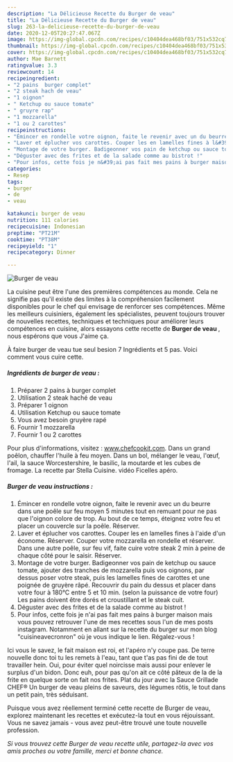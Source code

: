 ```yaml
---
description: "La Délicieuse Recette du Burger de veau"
title: "La Délicieuse Recette du Burger de veau"
slug: 263-la-delicieuse-recette-du-burger-de-veau
date: 2020-12-05T20:27:47.067Z
image: https://img-global.cpcdn.com/recipes/c10404dea468bf03/751x532cq70/burger-de-veau-photo-principale-de-la-recette.jpg
thumbnail: https://img-global.cpcdn.com/recipes/c10404dea468bf03/751x532cq70/burger-de-veau-photo-principale-de-la-recette.jpg
cover: https://img-global.cpcdn.com/recipes/c10404dea468bf03/751x532cq70/burger-de-veau-photo-principale-de-la-recette.jpg
author: Mae Barnett
ratingvalue: 3.3
reviewcount: 14
recipeingredient:
- "2 pains  burger complet"
- "2 steak hach de veau"
- "1 oignon"
- " Ketchup ou sauce tomate"
- " gruyre rap"
- "1 mozzarella"
- "1 ou 2 carottes"
recipeinstructions:
- "Émincer en rondelle votre oignon, faite le revenir avec un du beurre dans une poêle sur feu moyen 5 minutes tout en remuant pour ne pas que l&#39;oignon colore de trop. Au bout de ce temps, éteignez votre feu et placer un couvercle sur la poêle. Réserver."
- "Laver et éplucher vos carottes. Couper les en lamelles fines à l&#39;aide d&#39;un économe. Réserver. Couper votre mozzarella en rondelle et réserver. Dans une autre poêle, sur feu vif, faite cuire votre steak 2 min à peine de chaque côté pour le saisir. Réserver."
- "Montage de votre burger. Badigeonner vos pain de ketchup ou sauce tomate, ajouter des tranches de mozzarella puis vos oignons, par dessus poser votre steak, puis les lamelles fines de carottes et une poignée de gruyère râpé. Recouvrir du pain du dessus et placer dans votre four à 180°C entre 5 et 10 min. (selon la puissance de votre four) Les pains doivent être dorés et croustillant et le steak cuit."
- "Déguster avec des frites et de la salade comme au bistrot !"
- "Pour infos, cette fois je n&#39;ai pas fait mes pains à burger maison mais vous pouvez retrouver l&#39;une de mes recettes sous l&#39;un de mes posts instagram. Notamment en allant sur la recette du burger sur mon blog &#34;cuisineavecronron&#34; où je vous indique le lien. Régalez-vous !"
categories:
- Resep
tags:
- burger
- de
- veau

katakunci: burger de veau 
nutrition: 111 calories
recipecuisine: Indonesian
preptime: "PT21M"
cooktime: "PT38M"
recipeyield: "1"
recipecategory: Dinner

---
```



![Burger de veau](https://img-global.cpcdn.com/recipes/c10404dea468bf03/751x532cq70/burger-de-veau-photo-principale-de-la-recette.jpg)

La cuisine peut être l'une des premières compétences au monde. Cela ne signifie pas qu'il existe des limites à la compréhension facilement disponibles pour le chef qui envisage de renforcer ses compétences. Même les meilleurs cuisiniers, également les spécialistes, peuvent toujours trouver de nouvelles recettes, techniques et techniques pour améliorer leurs compétences en cuisine, alors essayons cette recette de <strong> Burger de veau </strong>, nous espérons que vous J'aime ça.

<!--inarticleads1-->

À faire burger de veau tue seul besion 7 Ingrédients et 5 pas. Voici comment vous cuire cette.

##### Ingrédients de burger de veau :

1. Préparer 2 pains à burger complet
1. Utilisation 2 steak haché de veau
1. Préparer 1 oignon
1. Utilisation  Ketchup ou sauce tomate
1. Vous avez besoin  gruyère rapé
1. Fournir 1 mozzarella
1. Fournir 1 ou 2 carottes


Pour plus d&#39;informations, visitez : www.chefcookit.com. Dans un grand poêlon, chauffer l&#39;huile à feu moyen. Dans un bol, mélanger le veau, l&#39;œuf, l&#39;ail, la sauce Worcestershire, le basilic, la moutarde et les cubes de fromage. La recette par Stella Cuisine. vidéo Ficelles apéro. 

<!--inarticleads2-->

##### Burger de veau instructions :

1. Émincer en rondelle votre oignon, faite le revenir avec un du beurre dans une poêle sur feu moyen 5 minutes tout en remuant pour ne pas que l&#39;oignon colore de trop. Au bout de ce temps, éteignez votre feu et placer un couvercle sur la poêle. Réserver.
1. Laver et éplucher vos carottes. Couper les en lamelles fines à l&#39;aide d&#39;un économe. Réserver. Couper votre mozzarella en rondelle et réserver. Dans une autre poêle, sur feu vif, faite cuire votre steak 2 min à peine de chaque côté pour le saisir. Réserver.
1. Montage de votre burger. Badigeonner vos pain de ketchup ou sauce tomate, ajouter des tranches de mozzarella puis vos oignons, par dessus poser votre steak, puis les lamelles fines de carottes et une poignée de gruyère râpé. Recouvrir du pain du dessus et placer dans votre four à 180°C entre 5 et 10 min. (selon la puissance de votre four) Les pains doivent être dorés et croustillant et le steak cuit.
1. Déguster avec des frites et de la salade comme au bistrot !
1. Pour infos, cette fois je n&#39;ai pas fait mes pains à burger maison mais vous pouvez retrouver l&#39;une de mes recettes sous l&#39;un de mes posts instagram. Notamment en allant sur la recette du burger sur mon blog &#34;cuisineavecronron&#34; où je vous indique le lien. Régalez-vous !


Ici vous le savez, le fait maison est roi, et l&#39;apéro n&#39;y coupe pas. De terre nouvelle donc toi tu les remets à l&#39;eau, tant que t&#39;as pas fini de de tout travailler hein. Oui, pour éviter quel noircisse mais aussi pour enlever le surplus d&#39;un bidon. Donc euh, pour pas qu&#39;on ait ce côté pâteux de la de la frite en quelque sorte on fait nos frites. Plat du jour avec la Sauce Grillade CHEF® Un burger de veau pleins de saveurs, des légumes rôtis, le tout dans un petit pain, très séduisant. 

<!--inarticleads1-->

<p>
Puisque vous avez réellement terminé cette recette de Burger de veau, explorez maintenant les recettes et exécutez-la tout en vous réjouissant. Vous ne savez jamais - vous avez peut-être trouvé une toute nouvelle profession.
</p>

<p>
<i>Si vous trouvez cette Burger de veau recette utile, partagez-la avec vos amis proches ou votre famille, merci et bonne chance.</i>
</p>
